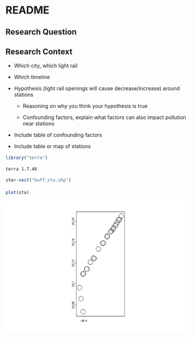 # README


## Research Question

## Research Context

- Which city, which light rail

- Which timeline

- Hypothesis (light rail openings will cause decrease/increase) around
  stations

  - Reasoning on why you think your hypothesis is true

  - Confounding factors, explain what factors can also impact pollution
    near stations

- Include table of confounding factors

- Include table or map of stations

``` r
library("terra")
```

    terra 1.7.46

``` r
sta<-vect("buff_sta.shp")

plot(sta)
```

![](README_files/figure-commonmark/unnamed-chunk-1-1.png)
